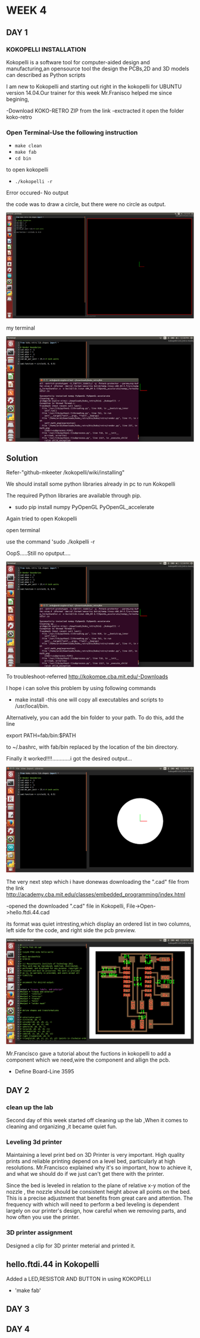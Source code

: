 # WEEK 4

## DAY 1

### KOKOPELLI INSTALLATION

Kokopelli is a software tool for computer-aided design and manufacturing,an opensource tool the design the PCBs,2D and 3D models can described as Python scripts

I am new to Kokopelli and starting out right in the kokopelli for UBUNTU version 14.04.Our trainer for this week Mr.Franisco helped me since begining,
 
-Download KOKO-RETRO ZIP from the link 
-exctracted  it
open the folder koko-retro
### Open Terminal-Use the following instruction

* `make clean`
* `make fab`
* `cd bin`

to open  kokopelli 

* `./kokopelli -r`

Error occured- No output

the code  was to draw a circle, but there were no circle as output.

![KOKOPELLIERROR](img/error.png)

my terminal

![SCREENSHOT](img/pic1.png)

## Solution

Refer-"github-mkeeter /kokopelli/wiki/installing"

We should install some python libraries already in pc to run Kokopelli
 
The required Python libraries are available through pip.

* sudo pip install numpy PyOpenGL PyOpenGL_accelerate

Again tried to open Kokopelli 

open terminal 


use the command 'sudo ./kokpelli -r

OopS.....Still no oputput....

![koko](img/pic1.png)


To troubleshoot-referred  http://kokompe.cba.mit.edu/-Downloads

I hope i can solve this problem by using following commands

*  make install -this one  will copy all executables and scripts to /usr/local/bin.

Alternatively, you can add the bin folder to your path. To do this, add the line

export PATH=fab/bin:$PATH

to ~/.bashrc, with fab/bin replaced by the location of the bin directory. 

Finally it worked!!!!............i got the desired output...

![pic3](img/final.png)

The very next step which i have donewas downloading the ".cad" file from the link
 http://academy.cba.mit.edu/classes/embedded_programming/index.html

-opened the downloaded ".cad" file in Kokopelli,
File->Open->hello.ftdi.44.cad

its format was quiet  intresting,which display an ordered list in  two columns, left side for  the code, and  right side the pcb preview.

![pic5](img/lll.png)

Mr.Francisco gave a tutorial about the fuctions in kokopelli to add a component which we need,wire the component and allign the pcb.

* Define Board-Line 3595

## DAY 2
### clean up the lab
Second day of this week started off cleaning up the lab ,When it comes to cleaning and organizing ,it became quiet fun.




### Leveling 3d printer

Maintaining a level print bed on 3D Printer is very important.  High quality prints and reliable printing depend on a level bed, particularly at high resolutions. Mr.Francisco explained why it's so important, how to achieve it, and what we should do  if we just can't get there with the printer.

Since the bed is leveled in relation to the plane of relative x-y motion of the nozzle , the nozzle should be consistent height above all points on the bed. This is a precise adjustment that benefits from great care and attention. The frequency with which will need to perform a bed leveling is dependent largely on our printer's design, how careful when we removing parts, and how often you use the printer.




### 3D printer assignment

Designed a clip for 3D printer meterial and printed it.

##  hello.ftdi.44 in Kokopelli
Added a LED,RESISTOR AND BUTTON in  using KOKOPELLI
* 'make fab'

## DAY 3
## DAY 4



